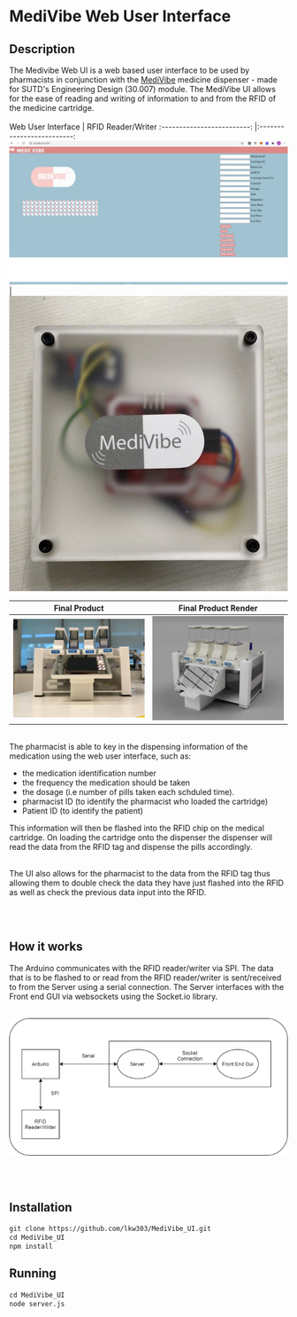 # MediVibe Web User Interface

## Description
The Medivibe Web UI is a web based user interface to be used by pharmacists in conjunction with the [MediVibe](https://github.com/lkw303/MediVibe) medicine dispenser - made for SUTD's Engineering Design (30.007) module. The MediVibe UI allows for the ease of reading and writing of information to and from the RFID of the medicine cartridge.
<br><br/>
Web User Interface            |  RFID Reader/Writer
:-------------------------: |:-------------------------:
![](media/medivibe_webpage.jpg) | ![](media/rfid_reader_writer.jpg)

Final Product           |  Final Product Render
:-------------------------: |:-------------------------:
![](media/final_prototype_front_view.jpg) | ![](media/render_final_prototype_front_view.jpg)

<br/>
The pharmacist is able to key in the dispensing information of the medication using the web user interface, such as:

* the medication identification number
* the frequency the medication should be taken
* the dosage (i.e number of pills taken each schduled time).
* pharmacist ID (to identify the pharmacist who loaded the cartridge)
* Patient ID (to identify the patient)

This information will then be flashed into the RFID chip on the medical cartridge. On loading the cartridge onto the dispenser the dispenser will read the data from the RFID tag and dispense the pills accordingly.
<br><br/>

The UI also allows for the pharmacist to the data from the RFID tag thus allowing them to double check the data they have just flashed into the RFID as well as check the previous data input into the RFID.

<br><br/>


## How it works
The Arduino communicates with the RFID reader/writer via SPI. The data that is to be flashed to or read from the RFID reader/writer is sent/received to from the Server using a serial connection. The Server interfaces with the Front end GUI via websockets using the Socket.io library.
<br><br/>

![](media/architecture_diagram.png)

<br><br/>

## Installation
```
git clone https://github.com/lkw303/MediVibe_UI.git
cd MediVibe_UI
npm install
```

## Running
```
cd MediVibe_UI
node server.js
```
